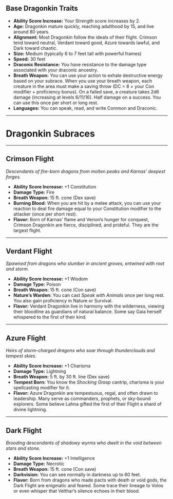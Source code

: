 ## Base Dragonkin Traits

- **Ability Score Increase:** Your Strength score increases by 2.
- **Age:** Dragonkin mature quickly, reaching adulthood by 15, and live around 80 years.
- **Alignment:** Most Dragonkin follow the ideals of their flight. Crimson tend toward neutral, Verdant toward good, Azure towards lawful, and Dark toward chaotic.
- **Size:** Medium (typically 6 to 7 feet tall with powerful frames)
- **Speed:** 30 feet
- **Draconic Resistance:** You have resistance to the damage type associated with your draconic ancestry.
- **Breath Weapon:** You can use your action to exhale destructive energy based on your subrace. When you use your breath weapon, each creature in the area must make a saving throw (DC = 8 + your Con modifier + proficiency bonus). On a failed save, a creature takes 2d6 damage (increasing at levels 6/11/16). Half damage on a success. You can use this once per short or long rest.
- **Languages:** You can speak, read, and write Common and Draconic.
---

# Dragonkin Subraces

---

## Crimson Flight

_Descendants of fire-born dragons from molten peaks and Karnas’ deepest forges._

- **Ability Score Increase:** +1 Constitution
- **Damage Type:** Fire
- **Breath Weapon:** 15 ft. cone (Dex save)
- **Burning Blood:** When you are hit by a melee attack, you can use your reaction to deal fire damage equal to your Constitution modifier to the attacker (once per short rest).
- **Flavor:** Born of Karnas’ flame and Verion’s hunger for conquest, Crimson Dragonkin are fierce, disciplined, and prideful. They are the largest flight.

---

## Verdant Flight

_Spawned from dragons who slumber in ancient groves, entwined with root and storm._

- **Ability Score Increase:** +1 Wisdom
- **Damage Type:** Poison
- **Breath Weapon:** 15 ft. cone (Con save)
- **Nature’s Warden:** You can cast *Speak with Animals* once per long rest. You also gain proficiency in Nature or Survival.
- **Flavor:** Verdant Dragonkin live in harmony with the wilderness, viewing their bloodline as guardians of natural balance. Some say Gaia herself whispered to the first of their kind.

---

## Azure Flight

_Heirs of storm-charged dragons who soar through thunderclouds and tempest skies._

- **Ability Score Increase:** +1 Charisma
- **Damage Type:** Lightning
- **Breath Weapon:** 5 ft. by 30 ft. line (Dex save)
- **Tempest Born:** You know the *Shocking Grasp* cantrip, charisma is your spellcasting modifier for it.
- **Flavor:** Azure Dragonkin are tempestuous, regal, and often drawn to leadership. Many serve as commanders, prophets, or sky-bound explorers. Some believe Lahna gifted the first of their Flight a shard of divine lightning.

---

## Dark Flight

_Brooding descendants of shadowy wyrms who dwelt in the void between stars and stone._

- **Ability Score Increase:** +1 Intelligence
- **Damage Type:** Necrotic
- **Breath Weapon:** 15 ft. cone (Con save)
- **Darkvision:** You can see normally in darkness up to 60 feet.
- **Flavor:** Born from dragons who made pacts with death or void gods, the Dark Flight are enigmatic and feared. Some trace their lineage to Volos or even whisper that Velthar’s silence echoes in their blood.